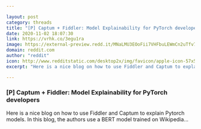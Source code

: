 ```yaml
---

layout: post
category: threads
title: "[P] Captum + Fiddler: Model Explainability for PyTorch developers"
date: 2020-11-02 18:07:30
link: https://vrhk.co/3egu1ra
image: https://external-preview.redd.it/MNaLMU3EOoFii7VHFbuLEWmCn2uTfv7MMoIocHl3rhY.jpg?width=1200&height=628&auto=webp&crop=1200:628,smart&s=fcfd147ac1a575b3252d9329c67fe581d02538b5
domain: reddit.com
author: "reddit"
icon: http://www.redditstatic.com/desktop2x/img/favicon/apple-icon-57x57.png
excerpt: "Here is a nice blog on how to use Fiddler and Captum to explain Pytorch models. In this blog, the authors use a BERT model trained on Wikipedia..."

---
```


### [P] Captum + Fiddler: Model Explainability for PyTorch developers

Here is a nice blog on how to use Fiddler and Captum to explain Pytorch models. In this blog, the authors use a BERT model trained on Wikipedia...